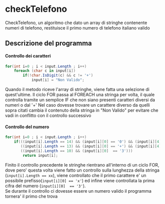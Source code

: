 # checkTelefono
 
CheckTelefono, un algoritmo che dato un array di stringhe contenente numeri di telefono, restituisce il primo numero di telefono italiano valido

## Descrizione del programma

#### Controllo dei caratteri

```c#
for(int i=0 ; i < input.Length ; i++)
    foreach (char c in input[i])
        if(!char.IsDigit(c) && c != '+')
            input[i] = "Non Valido";
```

Quando il metodo riceve l'array di stringhe, viene fatta una selezione di quest'ultime.
Il ciclo FOR passa al FOREACH una stringa per volta, il quale controlla tramite un semplice IF che non siano presenti caratteri diversi da numeri o dal '+'
Nel caso dovesse trovare un carattere diverso da quelli sopra citati cambia il contenuto della stringa in "Non Valido" per evitare che vadi in conflitto con il controllo successivo 


#### Controllo del numero
```c#
for(int i=0 ; i < input.Length ; i++)
    if(((input[i].Length == 14) && (input[i][0] == '0') && (input[i][4]  == '3')) ||
       ((input[i].Length == 13) && (input[i][0] == '+') && (input[i][4]  == '3')) || 
       ((input[i].Length == 10) && (input[i][0]  == '3'))) 
        return input[i];
```
Finito il controllo precedente le stringhe rientrano all'interno di un ciclo FOR, dove pero' questa volta viene fatto un controllo sulla lunghezza della stringa (``` input[i].Length == xx ```), viene controllato che il primo carattere e' un  possibile prefisso(``` input[i][0] == 'x' ```) ed infine viene controllata la prima cifra del numero (``` input[i][0]  == '3' ```).
<br>
Se durante il controllo ci dovesse essere un numero valido il programma tornera' il primo che trova